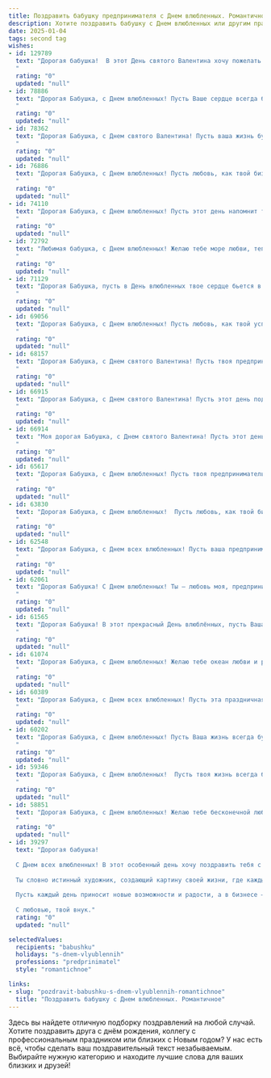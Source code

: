 ```yaml
---
title: Поздравить бабушку предпринимателя с Днем влюбленных. Романтичное
description: Хотите поздравить бабушку с Днем влюбленных или другим праздником? Наш ИИ создаст незабываемое поздравление, а вы обязательно выделитесь среди других.  
date: 2025-01-04
tags: second tag
wishes:
- id: 129789
  text: "Дорогая бабушка!  В этот День святого Валентина хочу пожелать тебе океан любви и нежности! Пусть твоя жизнь, как успешный бизнес, будет полна радости, процветания и самых светлых чувств.  Пусть сердце твое всегда будет согрето теплом и заботой, а каждый день наполнен счастьем и романтикой!  С праздником!
  "
  rating: "0"
  updated: "null"
- id: 78886
  text: "Дорогая Бабушка, с Днем влюбленных! Пусть Ваше сердце всегда будет полным любви и нежности, пусть каждый день будет наполнен теплыми чувствами и заботой, а Ваше предприятие процветает и приносит Вам только радость!
  "
  rating: "0"
  updated: "null"
- id: 78362
  text: "Дорогая Бабушка, с Днем святого Валентина! Пусть ваша жизнь будет наполнена такой же любовью и теплом, как ваши объятия, а сердце всегда будет биться в ритме счастья!
  "
  rating: "0"
  updated: "null"
- id: 76886
  text: "Дорогая Бабушка, с Днем влюбленных! Пусть любовь, как твой бизнес, процветает, принося радость и успех. Пусть каждый день будет наполнен нежностью и заботой!
  "
  rating: "0"
  updated: "null"
- id: 74110
  text: "Дорогая Бабушка, с Днем влюбленных! Пусть этот день напомнит тебе о том, как сильно мы тебя любим, и подарит теплую романтику, как в твоей юности. Желаем тебе огромного счастья, прекрасных мгновений и крепкого здоровья. Пусть твоя предпринимательская жилка всегда приносит удачу и вдохновение!
  "
  rating: "0"
  updated: "null"
- id: 72792
  text: "Любимая бабушка, с Днем влюбленных! Желаю тебе море любви, тепла и радости, пусть твоя предпринимательская жилка приносит тебе только успех и процветание, а сердце всегда будет переполнено любовью и счастьем!
  "
  rating: "0"
  updated: "null"
- id: 71129
  text: "Дорогая Бабушка, пусть в День влюбленных твое сердце бьется в унисон с духом предпринимательства, и пусть каждый день будет полон любви, счастья и новых успехов! 💖
  "
  rating: "0"
  updated: "null"
- id: 69056
  text: "Дорогая Бабушка, с Днем влюбленных! Пусть любовь, как твой успешный бизнес, процветает и приносит только радость, вдохновение и счастливые моменты!
  "
  rating: "0"
  updated: "null"
- id: 68157
  text: "Дорогая Бабушка, с Днем святого Валентина! Пусть твоя предпринимательская жилка всегда будет полна вдохновения, а сердце - переполнено любовью и счастьем! ❤️
  "
  rating: "0"
  updated: "null"
- id: 66915
  text: "Дорогая Бабушка, с Днем святого Валентина! Пусть этот день подарит тебе столько же любви и тепла, сколько ты даришь нам всю свою жизнь. Пусть твоя предпринимательская жилка всегда приносит удачу и вдохновение, а любовь и забота окружают тебя каждый день.
  "
  rating: "0"
  updated: "null"
- id: 66914
  text: "Моя дорогая Бабушка, с Днем святого Валентина! Пусть этот день, полный любви и романтики, принесет тебе море счастья и нежности. Ты — удивительная женщина, и я всегда восхищаюсь твоей энергией и умением идти вперед, как настоящий предприниматель. Спасибо тебе за все!
  "
  rating: "0"
  updated: "null"
- id: 65617
  text: "Дорогая Бабушка, с Днем влюбленных! Пусть твоя предпринимательская жилка и  неповторимый шарм  приносят тебе море любви и счастья, а каждое утро  наполняет  сердце светлой радостью.
  "
  rating: "0"
  updated: "null"
- id: 63830
  text: "Дорогая Бабушка, с Днем влюбленных!  Пусть любовь, как твой бизнес, процветает и дарит тебе только радость и тепло!
  "
  rating: "0"
  updated: "null"
- id: 62548
  text: "Дорогая Бабушка, с Днем всех влюбленных! Пусть ваша предпринимательская жилка всегда цветет, а сердце бьется в унисон с любовью и успехом!
  "
  rating: "0"
  updated: "null"
- id: 62061
  text: "Дорогая Бабушка! С Днем влюбленных! Ты — любовь моя, предпринимательская муза, источник вдохновения и тепла. Желаю тебе вечной молодости духа, любви, которая с годами только крепнет, и процветания твоему делу!
  "
  rating: "0"
  updated: "null"
- id: 61565
  text: "Дорогая Бабушка! В этот прекрасный День влюблённых, пусть Ваша предпринимательская душа будет полна вдохновения, а сердце — нежной любовью! Пусть каждый день дарит Вам новые возможности и незабываемые моменты счастья.
  "
  rating: "0"
  updated: "null"
- id: 61074
  text: "Дорогая Бабушка, с Днем влюбленных! Желаю тебе океан любви и радости, пусть сердце твое всегда будет наполнено теплотой и счастьем. Ты - настоящая предпринимательница жизни, создающая уют и гармонию, и пусть все твои начинания будут успешными, словно  прекрасная роза, распускающаяся весной.
  "
  rating: "0"
  updated: "null"
- id: 60389
  text: "Дорогая Бабушка, с Днем всех влюбленных! Пусть эта праздничная атмосфера любви и романтики напомнит тебе о том, что твоя предпринимательская жилка, твоя энергия и страсть — настоящая любовь к своему делу! Желаю тебе океана вдохновения, процветания и, конечно же, настоящей  любви в твоей жизни! ❤️
  "
  rating: "0"
  updated: "null"
- id: 60202
  text: "Дорогая Бабушка, с Днем влюбленных! Пусть Ваша жизнь всегда будет наполнена любовью, как прекрасный бизнес, который Вы создали. Желаю Вам новых вдохновляющих идей, процветания и, конечно же, много-много счастья!
  "
  rating: "0"
  updated: "null"
- id: 59346
  text: "Дорогая Бабушка, с Днем влюбленных!  Пусть твоя жизнь всегда будет наполнена любовью, как твоё сердце -  теплотой и заботой о близких. Счастья, радости и нескончаемой энергии, как у настоящего предпринимателя!
  "
  rating: "0"
  updated: "null"
- id: 58851
  text: "Дорогая Бабушка, с Днем влюбленных! Желаю тебе бесконечной любви, ярких красок жизни и вдохновения в твоих предпринимательских начинаниях. Пусть сердце всегда будет полным радости, а бизнес процветает!
  "
  rating: "0"
  updated: "null"
- id: 39297
  text: "Дорогая бабушка!
  
  С Днем всех влюбленных! В этот особенный день хочу поздравить тебя с тем, что ты являешься не только замечательной бабушкой, но и удивительной женщиной, в сердце которой живет тепло и любовь. Ты всегда вдохновляла нас, показывая, как важно следовать своим мечтам и страстно заниматься любимым делом.
  
  Ты словно истинный художник, создающий картину своей жизни, где каждый штрих наполнен смыслом и гармонией. Пусть в этот день твое сердце расцветает от счастья, а рядом будут только верные и любящие люди, которые ценят твою доброту и мудрость.
  
  Пусть каждый день приносит новые возможности и радости, а в бизнесе — успех и процветание. Желаю тебе здоровья, счастья и безграничной любви, ведь ты заслуживаешь самого лучшего!
  
  С любовью, твой внук."
  rating: "0"
  updated: "null"

selectedValues:
  recipients: "babushku"
  holidays: "s-dnem-vlyublennih"
  professions: "predprinimatel"
  style: "romantichnoe"

links:
- slug: "pozdravit-babushku-s-dnem-vlyublennih-romantichnoe"
  title: "Поздравить бабушку с Днем влюбленных. Романтичное"
---
```


Здесь вы найдете отличную подборку поздравлений на любой случай.
Хотите поздравить друга с днём рождения, коллегу с профессиональным праздником или близких с Новым годом? У нас есть всё, чтобы сделать ваш поздравительный текст незабываемым. Выбирайте нужную категорию и находите лучшие слова для ваших близких и друзей!

